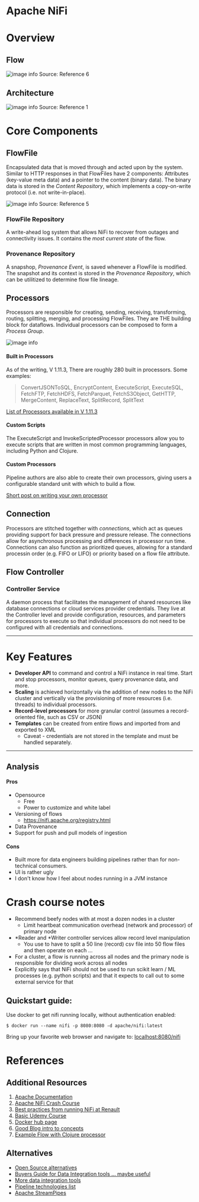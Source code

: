 # **Apache NiFi**

# Overview
## Flow
![image info](./images/example_flow.png)
Source: Reference 6

## Architecture
![image info](./images/nifi_cluster_arch.png)
Source: Reference 1

# Core Components
## FlowFile
Encapsulated data that is moved through and acted upon by the system.  Similar to HTTP responses in that FlowFiles have 2 components: Attributes (key-value meta data) and a pointer to the content (binary data).  The binary data is stored in the *Content Repository*, which implements a copy-on-write protocol (i.e. not write-in-place).

![image info](./images/flow_file.png)
Source: Reference 5

### FlowFile Repository
A write-ahead log system that allows NiFi to recover from outages and connectivity issues.  It contains the *most current state* of the flow.

### Provenance Repository
A snapshop, *Provenance Event*, is saved whenever a FlowFile is modified.  The snapshot and its context is stored in the *Provenance Repository*, which can be utilitized to determine flow file lineage.

## Processors
Processors are responsible for creating, sending, receiving, transforming, routing, splitting, merging, and processing FlowFiles. They are THE building block for dataflows.  Individual processors can be composed to form a *Process Group*.

![image info](./images/example_processor.png)

#### Built in Processors
As of the writing, V 1.11.3, There are roughly 280 built in processors.  Some examples:

> ConvertJSONToSQL, EncryptContent, ExecuteScript, ExecuteSQL, FetchFTP, FetchHDFS, FetchParquet, FetchS3Object, GetHTTP, MergeContent, ReplaceText, SplitRecord, SplitText

[List of Processors available in V 1.11.3](https://www.nifi.rocks/apache-nifi-processors/)

#### Custom Scripts
The ExecuteScript and InvokeScriptedProcessor processors allow you to execute scripts that are written in most common programming languages, including Python and Clojure.

#### Custom Processors
Pipeline authors are also able to create their own processors, giving users a configurable standard unit with which to build a flow.

[Short post on writing your own processor](https://community.cloudera.com/t5/Community-Articles/Build-Custom-Nifi-Processor/ta-p/244734)


## Connection
Processors are stitched together with *connections*, which act as queues providing support for back pressure and pressure release.  The connections allow for asynchronous processing and differences in processor run time.  Connections can also function as prioritized queues, allowing for a standard processin order (e.g. FIFO or LIFO) or priority based on a flow file attribute.

## Flow Controller
### Controller Service
A daemon process that facilitates the management of shared resources like database connections or cloud services provider credentials. They live at the Controller level and provide configuration, resources, and parameters for processors to execute so that individual processors do not need to be configured with all credentials and connections.

---
# Key Features
- **Developer API** to command and control a NiFi instance in real time. Start and stop processors, monitor queues, query provenance data, and more.
- **Scaling** is achieved horizontally via the addition of new nodes to the NiFi cluster and vertically via the provisioning of more resources (i.e. threads) to individual processors.
- **Record-level processors** for more granular control (assumes a record-oriented file, such as CSV or JSON)
- **Templates** can be created from entire flows and imported from and exported to XML
  - Caveat - credentials are not stored in the template and must be handled separately. 

---
## Analysis

#### Pros
- Opensource
  - Free
  - Power to customize and white label
- Versioning of flows
  - https://nifi.apache.org/registry.html
- Data Provenance
- Support for push and pull models of ingestion

#### Cons
- Built more for data engineers building pipelines rather than for non-technical consumers.
- UI is rather ugly
- I don't know how I feel about nodes running in a JVM instance


# Crash course notes
- Recommend beefy nodes with at most a dozen nodes in a cluster
  - Limit heartbeat communication overhead (network and processor) of primary node
- *Reader and *Writer controller services allow record level manipulation
  - You use to have to split a 50 line (record) csv file into 50 flow files and then operate on each ...
- For a cluster, a flow is running across all nodes and the primary node is responsible for dividing work across all nodes
- Explicitly says that NiFi should not be used to run scikit learn / ML processes (e.g. python scripts) and that it expects to call out to some external service for that


## Quickstart guide:
Use docker to get nifi running locally, without authentication enabled:

`$ docker run --name nifi -p 8080:8080 -d apache/nifi:latest`

Bring up your favorite web browser and navigate to: [localhost:8080/nifi](localhost:8080/nifi)


# References
## Additional Resources
1. [Apache Documentation](https://nifi.apache.org/docs/nifi-docs/components/nifi-docs/)
2. [Apache NiFi Crash Course](https://www.youtube.com/watch?v=fblkgr1PJ0o)
3. [Best practices from running NiFi at Renault](https://www.youtube.com/watch?v=rF7FV8cCYIc)
4. [Basic Udemy Course](https://www.udemy.com/course/apache-nifi/)
5. [Docker hub page](https://hub.docker.com/r/apache/nifi/)
6. [Good Blog intro to concepts](https://www.freecodecamp.org/news/nifi-surf-on-your-dataflow-4f3343c50aa2/)
7. [Example Flow with Clojure processor](http://blog.hellonico.info/devops/nifi/)

## Alternatives
- [Open Source alternatives](https://solutionsreview.com/data-integration/top-free-and-open-source-etl-tools-for-data-integration/)
- [Buyers Guide for Data Integration tools ... maybe useful](https://solutionsreview.com/data-integration/data-integration-buyers-guide/)
- [More data integration tools](https://www.alooma.com/blog/data-integration-tools)
- [Pipeline technologies list](https://github.com/pditommaso/awesome-pipeline)
- [Apache StreamPipes](https://projects.apache.org/project.html?incubator-streampipes)

